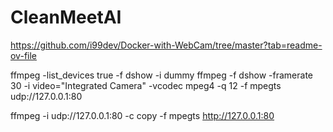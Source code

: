 # CleanMeetAI

https://github.com/i99dev/Docker-with-WebCam/tree/master?tab=readme-ov-file

ffmpeg -list_devices true -f dshow -i dummy
ffmpeg -f dshow -framerate 30 -i video="Integrated Camera" -vcodec mpeg4 -q 12 -f mpegts udp://127.0.0.1:80

ffmpeg -i udp://127.0.0.1:80 -c copy -f mpegts http://127.0.0.1:80
